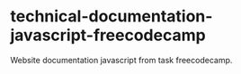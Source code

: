 # technical-documentation-javascript-freecodecamp
Website documentation javascript from task freecodecamp.
